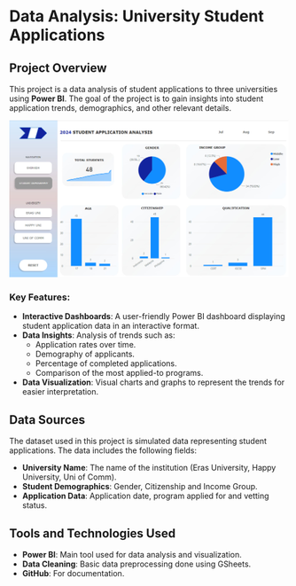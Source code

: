 # Data Analysis: University Student Applications

## Project Overview

This project is a data analysis of student applications to three universities using **Power BI**. The goal of the project is to gain insights into student application trends, demographics, and other relevant details.

![preview](screenshot/demography.png "Dashboard Preview")

### Key Features:
- **Interactive Dashboards**: A user-friendly Power BI dashboard displaying student application data in an interactive format.
- **Data Insights**: Analysis of trends such as:
  - Application rates over time.
  - Demography of applicants.
  - Percentage of completed applications.
  - Comparison of the most applied-to programs.
- **Data Visualization**: Visual charts and graphs to represent the trends for easier interpretation.

## Data Sources

The dataset used in this project is simulated data representing student applications. The data includes the following fields:
- **University Name**: The name of the institution (Eras University, Happy University, Uni of Comm).
- **Student Demographics**: Gender, Citizenship and Income Group.
- **Application Data**: Application date, program applied for and vetting status.

## Tools and Technologies Used

- **Power BI**: Main tool used for data analysis and visualization.
- **Data Cleaning**: Basic data preprocessing done using GSheets.
- **GitHub**: For documentation.
